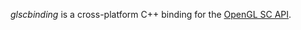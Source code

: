 *glscbinding* is a cross-platform C++ binding for the [OpenGL SC API](https://www.khronos.org/openglsc/).
